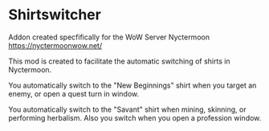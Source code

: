 # Shirtswitcher
Addon created specfifically for the WoW Server Nyctermoon    https://nyctermoonwow.net/

This mod is created to facilitate the automatic switching of shirts in Nyctermoon.  

You automatically switch to the "New Beginnings" shirt when you target an enemy, or open a quest turn in window.

You automatically switch to the "Savant" shirt when mining, skinning, or performing herbalism.  Also you switch when you open a profession window.
